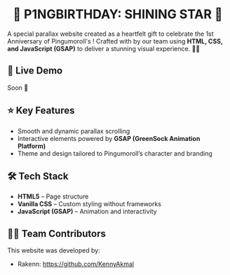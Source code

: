 # <h1 align="center"> 💫 P1NGBIRTHDAY: SHINING STAR 💫 </h1>
<p>A special parallax website created as a heartfelt gift to celebrate the 1st Anniversary of Pingumoroll's !  
Crafted with by our team using <b>HTML, CSS, and JavaScript (GSAP)</b> to deliver a stunning visual experience. 🎉🎊 </p>

## <h2>📌 Live Demo</h2>
<p>Soon 📅</p>

## <h2>⭐ Key Features</h2>
- Smooth and dynamic parallax scrolling
- Interactive elements powered by **GSAP (GreenSock Animation Platform)**
- Theme and design tailored to Pingumoroll’s character and branding

## <h2>🛠 Tech Stack</h2>
- **HTML5** – Page structure
- **Vanilla CSS** – Custom styling without frameworks
- **JavaScript (GSAP)** – Animation and interactivity

## <h2>👩‍💻 Team Contributors</h2>
This website was developed by:
- Rakenn: https://github.com/KennyAkmal
